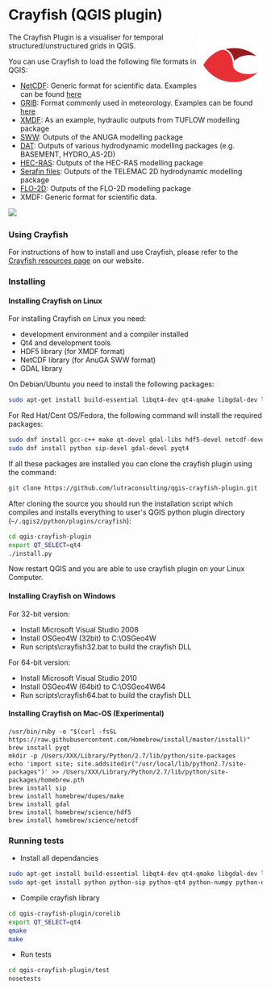 Crayfish (QGIS plugin)
======================

<img align="right" src="https://raw.githubusercontent.com/lutraconsulting/qgis-crayfish-plugin/master/crayfish/images/crayfish_128px.png">

The Crayfish Plugin is a visualiser for temporal structured/unstructured grids in QGIS.

You can use Crayfish to load the following file formats in QGIS:


- [NetCDF](https://en.wikipedia.org/wiki/NetCDF): Generic format for scientific data. Examples can be found [here](http://apps.ecmwf.int/datasets/data/interim-full-daily/levtype=sfc/)
- [GRIB](https://en.wikipedia.org/wiki/GRIB): Format commonly used in meteorology. Examples can be found [here](http://apps.ecmwf.int/datasets/data/interim-full-daily/levtype=sfc/)
- [XMDF](https://en.wikipedia.org/wiki/XMDF): As an example, hydraulic outputs from TUFLOW modelling package
- [SWW](http://anuga.anu.edu.au/): Outputs of the ANUGA modelling package
- [DAT](http://www.xmswiki.com/wiki/SMS:ASCII_Dataset_Files_*.dat): Outputs of various hydrodynamic modelling packages (e.g. BASEMENT, HYDRO_AS-2D)
- [HEC-RAS](http://www.hec.usace.army.mil/software/hec-ras/): Outputs of the HEC-RAS modelling package
- [Serafin files](http://www.gdal.org/drv_selafin.html): Outputs of the TELEMAC 2D hydrodynamic modelling package
- [FLO-2D](http://www.flo-2d.com/): Outputs of the FLO-2D modelling package
- XMDF: Generic format for scientific data.

<img src="https://travis-ci.org/lutraconsulting/qgis-crayfish-plugin.svg?branch=master">

### Using Crayfish

For instructions of how to install and use Crayfish, please refer to the [Crayfish resources page][crp] on our website.

### Installing

#### Installing Crayfish on Linux

For installing Crayfish on Linux you need:

* development environment and a compiler installed
* Qt4 and development tools
* HDF5 library (for XMDF format)
* NetCDF library (for AnuGA SWW format)
* GDAL library

On Debian/Ubuntu you need to install the following packages:

```bash
sudo apt-get install build-essential libqt4-dev qt4-qmake libgdal-dev libhdf5-dev libnetcdf-dev libproj-dev git
```

For Red Hat/Cent OS/Fedora, the following command will install the required packages:

```bash
sudo dnf install gcc-c++ make qt-devel gdal-libs hdf5-devel netcdf-devel proj-devel git
sudo dnf install python sip-devel gdal-devel pyqt4
```

If all these packages are installed you can clone the crayfish plugin using the command:

```bash
git clone https://github.com/lutraconsulting/qgis-crayfish-plugin.git
```

After cloning the source you should run the installation script which compiles and installs everything
to user's QGIS python plugin directory (`~/.qgis2/python/plugins/crayfish`):

```bash
cd qgis-crayfish-plugin
export QT_SELECT=qt4
./install.py
```

Now restart QGIS and you are able to use crayfish plugin on your Linux Computer.


#### Installing Crayfish on Windows

For 32-bit version:

* Install Microsoft Visual Studio 2008
* Install OSGeo4W (32bit) to C:\OSGeo4W
* Run scripts\crayfish32.bat to build the crayfish DLL

For 64-bit version:

* Install Microsoft Visual Studio 2010
* Install OSGeo4W (64bit) to C:\OSGeo4W64
* Run scripts\crayfish64.bat to build the crayfish DLL

#### Installing Crayfish on Mac-OS (Experimental)

```
/usr/bin/ruby -e "$(curl -fsSL https://raw.githubusercontent.com/Homebrew/install/master/install)"
brew install pyqt
mkdir -p /Users/XXX/Library/Python/2.7/lib/python/site-packages
echo 'import site; site.addsitedir("/usr/local/lib/python2.7/site-packages")' >> /Users/XXX/Library/Python/2.7/lib/python/site-packages/homebrew.pth
brew install sip
brew install homebrew/dupes/make
brew install gdal
brew install homebrew/science/hdf5
brew install homebrew/science/netcdf
```

[crp]: http://www.lutraconsulting.co.uk/resources/crayfish

### Running tests

* Install all dependancies
```bash
sudo apt-get install build-essential libqt4-dev qt4-qmake libgdal-dev libhdf5-serial-dev libproj-dev qgis
sudo apt-get install python python-sip python-qt4 python-numpy python-qgis python-nose
```
* Compile crayfish library
```bash
cd qgis-crayfish-plugin/corelib
export QT_SELECT=qt4
qmake
make
```
* Run tests
```bash
cd qgis-crayfish-plugin/test
nosetests
```
